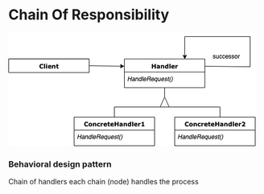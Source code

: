 # Chain Of Responsibility 
![Chain](./chain.png)

### Behavioral design pattern 

Chain of handlers 
each chain (node) handles the process 

